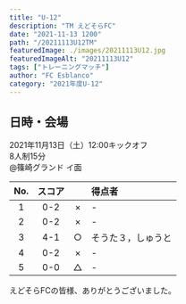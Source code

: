 ```yaml
---
title: "U-12"
description: "TM えどそらFC"
date: "2021-11-13 1200"
path: "/20211113U12TM"
featuredImage: ./images/20211113U12.jpg
featuredImageAlt: "20211113U12"
tags: ["トレーニングマッチ"]
author: "FC Esblanco"
category: "2021年度U-12"
---
```


## 日時・会場

2021年11月13日（土）12:00キックオフ<br>
8人制15分<br>
@篠崎グランド  イ面

| No.| スコア |   | 得点者  |
|:--:|:------:|:-:|:--------|
| 1  | 0-2 | × |- |
| 2  | 0-2 | × |- |
| 3  | 4-1 | ○ |そうた３，しゅうと|
| 4  | 0-2 | × |-|
| 5  | 0-0 | △ |- |

えどそらFCの皆様、ありがとうございました。